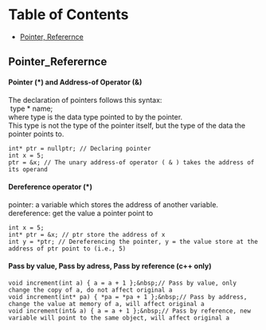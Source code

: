 Table of Contents
=================
  * [Pointer, Referernce](#Pointer_Referernce)

## Pointer_Referernce
#### Pointer (\*) and Address-of Operator (&)
The declaration of pointers follows this syntax: <br/>
&nbsp;type \* name; <br/>
where type is the data type pointed to by the pointer. <br/>
This type is not the type of the pointer itself, but the type of the data the pointer points to.
```
int* ptr = nullptr; // Declaring pointer
int x = 5;
ptr = &x; // The unary address-of operator ( & ) takes the address of its operand
```

#### Dereference operator (\*)
pointer: a variable which stores the address of another variable. <br/>
dereference:  get the value a pointer point to 
```
int x = 5;
int* ptr = &x; // ptr store the address of x
int y = *ptr; // Dereferencing the pointer, y = the value store at the address of ptr point to (i.e., 5)
```

#### Pass by value, Pass by adress, Pass by reference (c++ only)
```
void increment(int a) { a = a + 1 };&nbsp;// Pass by value, only change the copy of a, do not affect original a
void increment(int* pa) { *pa = *pa + 1 };&nbsp;// Pass by address, change the value at memory of a, will affect original a
void increment(int& a) { a = a + 1 };&nbsp;// Pass by reference, new variable will point to the same object, will affect original a
```

